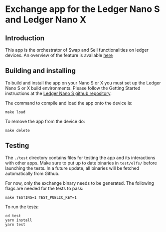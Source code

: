 # Exchange app for the Ledger Nano S and Ledger Nano X

## Introduction

This app is the orchestrator of Swap and Sell functionalities on ledger devices.
An overview of the feature is available [here](https://blog.ledger.com/secure-swap/)

## Building and installing

To build and install the app on your Nano S or X you must set up the Ledger Nano S or X build environments. Please follow the Getting Started instructions at the [Ledger Nano S github repository](https://github.com/LedgerHQ/ledger-nano-s).

The command to compile and load the app onto the device is:

```shell script
make load
```

To remove the app from the device do:

```shell script
make delete
```

## Testing

The `./test` directory contains files for testing the app and its interactions with other apps. Make sure to put up to date binaries in `test/elfs/` before launching the tests.
In a future update, all binaries will be fetched automatically from Github.

For now, only the exchange binary needs to be generated. The following flags are needed for the tests to pass:

```
make TESTING=1 TEST_PUBLIC_KEY=1
```

To run the tests:

```shell script
cd test
yarn install
yarn test
```
